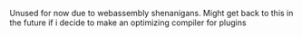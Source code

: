
Unused for now due to webassembly shenanigans. Might get back to this in the future if i decide to make an optimizing compiler for plugins